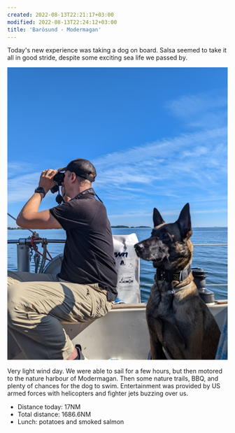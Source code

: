 ```yaml
---
created: 2022-08-13T22:21:17+03:00
modified: 2022-08-13T22:24:12+03:00
title: 'Barösund - Modermagan'
---
```


Today's new experience was taking a dog on board. Salsa seemed to take it all in good stride, despite some exciting sea life we passed by.

![Image](../2022/d925b95d7b109ff6473941a7af0f8928.jpg) 

Very light wind day. We were able to sail for a few hours, but then motored to the nature harbour of Modermagan. Then some nature trails, BBQ, and plenty of chances for the dog to swim. Entertainment was provided by US armed forces with helicopters and fighter jets buzzing over us.

* Distance today: 17NM
* Total distance: 1686.6NM
* Lunch: potatoes and smoked salmon
